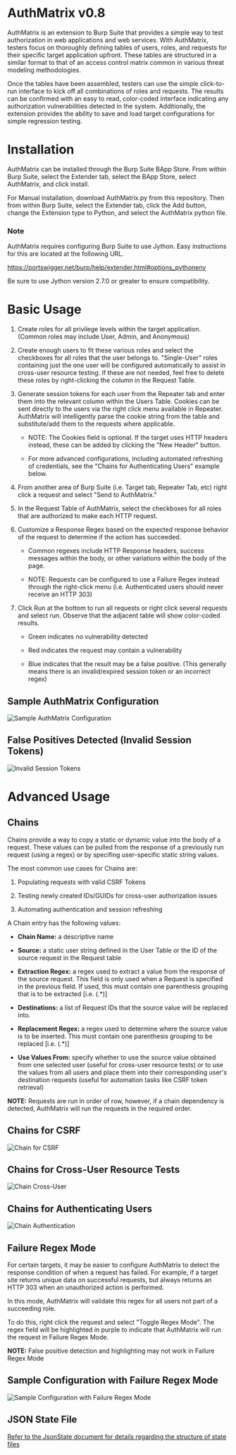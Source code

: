 # AuthMatrix v0.8

AuthMatrix is an extension to Burp Suite that provides a simple way to test authorization in web applications and web services. With AuthMatrix, testers focus on thoroughly defining tables of users, roles, and requests for their specific target application upfront. These tables are structured in a similar format to that of an access control matrix common in various threat modeling methodologies.

Once the tables have been assembled, testers can use the simple click-to-run interface to kick off all combinations of roles and requests. The results can be confirmed with an easy to read, color-coded interface indicating any authorization vulnerabilities detected in the system. Additionally, the extension provides the ability to save and load target configurations for simple regression testing.

# Installation

AuthMatrix can be installed through the Burp Suite BApp Store. From within Burp Suite, select the Extender tab, select the BApp Store, select AuthMatrix, and click install.

For Manual installation, download AuthMatrix.py from this repository.  Then from within Burp Suite, select the Extender tab, click the Add button, change the Extension type to Python, and select the AuthMatrix python file.

### Note

AuthMatrix requires configuring Burp Suite to use Jython.  Easy instructions for this are located at the following URL.

https://portswigger.net/burp/help/extender.html#options_pythonenv

Be sure to use Jython version 2.7.0 or greater to ensure compatibility.

# Basic Usage

1. Create roles for all privilege levels within the target application.  (Common roles may include User, Admin, and Anonymous)

2. Create enough users to fit these various roles and select the checkboxes for all roles that the user belongs to. "Single-User" roles containing just the one user will be configured automatically to assist in cross-user resource testing. If these are not needed, feel free to delete these roles by right-clicking the column in the Request Table.

3. Generate session tokens for each user from the Repeater tab and enter them into the relevant column within the Users Table. Cookies can be sent directly to the users via the right click menu available in Repeater. AuthMatrix will intelligently parse the cookie string from the table and substitute/add them to the requests where applicable.

    * NOTE: The Cookies field is optional. If the target uses HTTP headers instead, these can be added by clicking the "New Header" button. 

    * For more advanced configurations, including automated refreshing of credentials, see the "Chains for Authenticating Users" example below.

4. From another area of Burp Suite (i.e. Target tab, Repeater Tab, etc) right click a request and select "Send to AuthMatrix." 

5. In the Request Table of AuthMatrix, select the checkboxes for all roles that are authorized to make each HTTP request.

6. Customize a Response Regex based on the expected response behavior of the request to determine if the action has succeeded. 

    * Common regexes include HTTP Response headers, success messages within the body, or other variations within the body of the page.

    * NOTE: Requests can be configured to use a Failure Regex instead through the right-click menu (i.e. Authenticated users should never receive an HTTP 303)


7. Click Run at the bottom to run all requests or right click several requests and select run.  Observe that the adjacent table will show color-coded results.

    * Green indicates no vulnerability detected

    * Red indicates the request may contain a vulnerability

    * Blue indicates that the result may be a false positive.  (This generally means there is an invalid/expired session token or an incorrect regex)

## Sample AuthMatrix Configuration

![Sample AuthMatrix Configuration](images/img1.png)


## False Positives Detected (Invalid Session Tokens)

![Invalid Session Tokens](images/img2.png)

# Advanced Usage

## Chains

Chains provide a way to copy a static or dynamic value into the body of a request. These values can be pulled from the response of a previously run request (using a regex) or by specifing user-specific static string values.

The most common use cases for Chains are:

1. Populating requests with valid CSRF Tokens

2. Testing newly created IDs/GUIDs for cross-user authorization issues

3. Automating authentication and session refreshing

A Chain entry has the following values:

* __Chain Name:__ a descriptive name

* __Source:__ a static user string defined in the User Table or the ID of the source request in the Request table

* __Extraction Regex:__ a regex used to extract a value from the response of the source request. This field is only used when a Request is specified in the previous field. If used, this must contain one parenthesis grouping that is to be extracted [i.e. (.*)]

* __Destinations:__ a list of Request IDs that the source value will be replaced into.

* __Replacement Regex:__ a regex used to determine where the source value is to be inserted.  This must contain one parenthesis grouping to be replaced [i.e. (.*)]

* __Use Values From:__ specify whether to use the source value obtained from one selected user (useful for cross-user resource tests) or to use the values from all users and place them into their corresponding user's destination requests (useful for automation tasks like CSRF token retrieval)

__NOTE:__ Requests are run in order of row, however, if a chain dependency is detected, AuthMatrix will run the requests in the required order.


## Chains for CSRF

![Chain for CSRF](images/img4.png)

## Chains for Cross-User Resource Tests

![Chain Cross-User](images/img5.png)

## Chains for Authenticating Users

![Chain Authentication](images/img6.png)

## Failure Regex Mode

For certain targets, it may be easier to configure AuthMatrix to detect the response condition of when a request has failed. For example, if a target site returns unique data on successful requests, but always returns an HTTP 303 when an unauthorized action is performed. 

In this mode, AuthMatrix will validate this regex for all users not part of a succeeding role.

To do this, right click the request and select "Toggle Regex Mode".  The regex field will be highlighted in purple to indicate that AuthMatrix will run the request in Failure Regex Mode.

__NOTE:__ False positive detection and highlighting may not work in Failure Regex Mode

## Sample Configuration with Failure Regex Mode

![Sample Configuration with Failure Regex Mode](images/img3.png)

## JSON State File

[Refer to the JsonState document for details regarding the structure of state files](JsonState.md)

